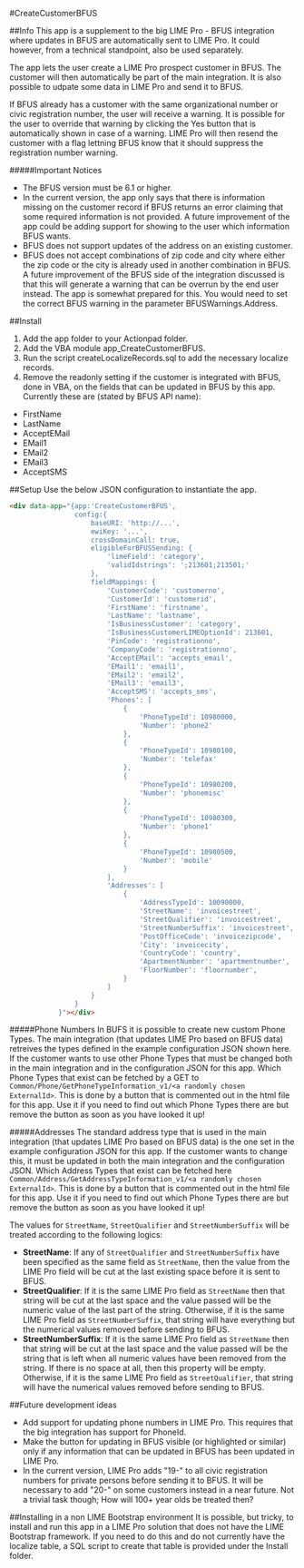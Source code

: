 #CreateCustomerBFUS

##Info
This app is a supplement to the big LIME Pro - BFUS integration where updates in BFUS are automatically sent to LIME Pro. It could however, from a technical standpoint, also be used separately.

The app lets the user create a LIME Pro prospect customer in BFUS. The customer will then automatically be part of the main integration. It is also possible to udpate some data in LIME Pro and send it to BFUS.

If BFUS already has a customer with the same organizational number or civic registration number, the user will receive a warning. It is possible for the user to override that warning by clicking the Yes button that is automatically shown in case of a warning. LIME Pro will then resend the customer with a flag lettning BFUS know that it should suppress the registration number warning.

#####Important Notices
* The BFUS version must be 6.1 or higher.
* In the current version, the app only says that there is information missing on the customer record if BFUS returns an error claiming that some required information is not provided. A future improvement of the app could be adding support for showing to the user which information BFUS wants.
* BFUS does not support updates of the address on an existing customer.
* BFUS does not accept combinations of zip code and city where either the zip code or the city is already used in another combination in BFUS. A future improvement of the BFUS side of the integration discussed is that this will generate a warning that can be overrun by the end user instead. The app is somewhat prepared for this. You would need to set the correct BFUS warning in the parameter BFUSWarnings.Address.

##Install
1. Add the app folder to your Actionpad folder.
2. Add the VBA module app_CreateCustomerBFUS.
3. Run the script createLocalizeRecords.sql to add the necessary localize records.
4. Remove the readonly setting if the customer is integrated with BFUS, done in VBA, on the fields that can be updated in BFUS by this app. Currently these are (stated by BFUS API name):

* FirstName
* LastName
* AcceptEMail
* EMail1
* EMail2
* EMail3
* AcceptSMS



##Setup
Use the below JSON configuration to instantiate the app.
```html
<div data-app="{app:'CreateCustomerBFUS',
				config:{
					baseURI: 'http://...',
					ewiKey: '...',
					crossDomainCall: true,
					eligibleForBFUSSending: {
						'limeField': 'category',
						'validIdstrings': ';213601;213501;'
					},
					fieldMappings: {
						'CustomerCode': 'customerno',
						'CustomerId': 'customerid',
						'FirstName': 'firstname',
						'LastName': 'lastname',	
						'IsBusinessCustomer': 'category',
						'IsBusinessCustomerLIMEOptionId': 213601,
						'PinCode': 'registrationno',
						'CompanyCode': 'registrationno',
						'AcceptEMail': 'accepts_email',
						'EMail1': 'email1',
						'EMail2': 'email2',
						'EMail3': 'email3',
						'AcceptSMS': 'accepts_sms',
						'Phones': [
							{
								'PhoneTypeId': 10980000,
								'Number': 'phone2'
							},
							{
								'PhoneTypeId': 10980100,
								'Number': 'telefax'
							},
							{
								'PhoneTypeId': 10980200,
								'Number': 'phonemisc'
							},
							{
								'PhoneTypeId': 10980300,
								'Number': 'phone1'
							},
							{
								'PhoneTypeId': 10980500,
								'Number': 'mobile'
							}
						],
						'Addresses': [
							{
								'AddressTypeId': 10090000,
								'StreetName': 'invoicestreet',
								'StreetQualifier': 'invoicestreet',
								'StreetNumberSuffix': 'invoicestreet',
								'PostOfficeCode': 'invoicezipcode',
								'City': 'invoicecity',
								'CountryCode': 'country',
								'ApartmentNumber': 'apartmentnumber',
								'FloorNumber': 'floornumber',
							}
						]
					}
				}
			}"></div>
```

#####Phone Numbers
In BUFS it is possible to create new custom Phone Types. The main integration (that updates LIME Pro based on BFUS data) retreives the types defined in the example configuration JSON shown here. If the customer wants to use other Phone Types that must be changed both in the main integration and in the configuration JSON for this app. Which Phone Types that exist can be fetched by a GET to `Common/Phone/GetPhoneTypeInformation_v1/<a randomly chosen ExternalId>`. This is done by a button that is commented out in the html file for this app. Use it if you need to find out which Phone Types there are but remove the button as soon as you have looked it up!

#####Addresses
The standard address type that is used in the main integration (that updates LIME Pro based on BFUS data) is the one set in the example configuration JSON for this app. If the customer wants to change this, it must be updated in both the main integration and the configuration JSON. Which Address Types that exist can be fetched here `Common/Address/GetAddressTypeInformation_v1/<a randomly chosen ExternalId>`. This is done by a button that is commented out in the html file for this app. Use it if you need to find out which Phone Types there are but remove the button as soon as you have looked it up!

The values for `StreetName`, `StreetQualifier` and `StreetNumberSuffix` will be treated according to the following logics:
* **StreetName**: If any of `StreetQualifier` and `StreetNumberSuffix` have been specified as the same field as `StreetName`, then the value from the LIME Pro field will be cut at the last existing space before it is sent to BFUS.
* **StreetQualifier**: If it is the same LIME Pro field as `StreetName` then that string will be cut at the last space and the value passed will be the numeric value of the last part of the string. Otherwise, if it is the same LIME Pro field as `StreetNumberSuffix`, that string will have everything but the numerical values removed before sending to BFUS.
* **StreetNumberSuffix**: If it is the same LIME Pro field as `StreetName` then that string will be cut at the last space and the value passed will be the string that is left when all numeric values have been removed from the string. If there is no space at all, then this property will be empty. Otherwise, if it is the same LIME Pro field as `StreetQualifier`, that string will have the numerical values removed before sending to BFUS.


##Future development ideas
* Add support for updating phone numbers in LIME Pro. This requires that the big integration has support for PhoneId.
* Make the button for updating in BFUS visible (or highlighted or similar) only if any information that can be updated in BFUS has been updated in LIME Pro.
* In the current version, LIME Pro adds "19-" to all civic registration numbers for private persons before sending it to BFUS. It will be necessary to add "20-" on some customers instead in a near future. Not a trivial task though; How will 100+ year olds be treated then?

##Installing in a non LIME Bootstrap environment
It is possible, but tricky, to install and run this app in a LIME Pro solution that does not have the LIME Bootstrap framework. If you need to do this and do not currently have the localize table, a SQL script to create that table is provided under the Install folder.